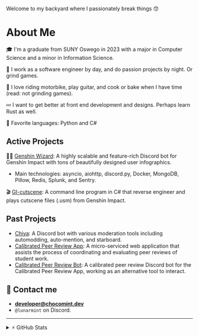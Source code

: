Welcome to my backyard where I passionately break things 😙 

# About Me

🎓 I'm a graduate from SUNY Oswego in 2023 with a major in Computer Science and a minor in Information Science.

🎀 I work as a software engineer by day, and do passion projects by night. Or grind games.

🎸 I love riding motorbike, play guitar, and cook or bake when I have time (read: not grinding games).

💤 I want to get better at front end development and designs. Perhaps learn Rust as well.

🍨 Favorite languages: Python and C#

## Active Projects

🧙‍♂️ [Genshin Wizard](https://www.genshinwizard.com): A highly scalable and feature-rich Discord bot for Genshin Impact with tons of beautifully designed user infographics.

- Main technologies: asyncio, aiohttp, discord.py, Docker, MongoDB, Pillow, Redis, Splunk, and Sentry.

🎬 [GI-cutscene](https://github.com/lunarmint/GI-cutscenes/tree/personal): A command line program in C# that reverse engineer and plays cutscene files (.usm) from Genshin Impact.

## Past Projects
- [Chiya](github.com/Snaacky/chiya): A Discord bot with various moderation tools including automodding, auto-mention, and starboard.
- [Calibrated Peer Review App](https://github.com/tenbergen/CPRTool/tree/22d3d089b12b472fa649c1276396b28df4073f3e): A micro-serviced web application that assists the process of coordinating and evaluating peer reviews of student work.
- [Calibrated Peer Review Bot](https://github.com/lunarmint/cpr-bot): A calibrated peer review Discord bot for the Calibrated Peer Review App, working as an alternative tool to interact.

## 🍻 Contact me 
- **developer@chocomint.dev**
- `@lunarmint` on Discord.

---

<details>
    <summary>⚡ GitHub Stats</summary>
<img height="150px" align="center" alt="Mint's GitHub Stats" src="https://github-readme-stats-lunarmint.vercel.app/api?username=lunarmint&count_private=true&show_icons=true&hide_title=true&hide_border=true&title_color=00ffdf&icon_color=00ffdf&text_color=141823&bg_color=0,4158d0,c850c0,ffcc70&include_all_commits=false"/>
<img height="150px" align="center" alt="Mint's Most Used Languages" src="https://github-readme-stats-lunarmint.vercel.app/api/top-langs/?username=lunarmint&hide_title=true&hide_border=true&langs_count=8&layout=compact&title_color=141823&bg_color=0,ffcc70,c850c0,4158d0"/>
</details>
